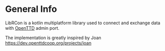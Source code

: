 # General Info

LibRCon is a kotlin multiplatform library used to connect and exchange data with [OpenTTD](https://github.com/OpenTTD/OpenTTD) admin port.

The implementation is greatly inspired by Joan https://dev.openttdcoop.org/projects/joan
